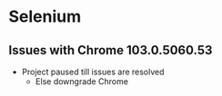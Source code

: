 # Selenium

## Issues with Chrome 103.0.5060.53

* Project paused till issues are resolved
  * Else downgrade Chrome

